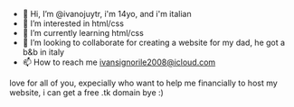- 👋 Hi, I’m @ivanojuytr, i'm 14yo, and i'm italian
- 👀 I’m interested in html/css
- 🌱 I’m currently learning html/css
- 💞️ I’m looking to collaborate for creating a website for my dad, he got a b&b in italy
- 📫 How to reach me ivansignorile2008@icloud.com

love for all of you, expecially who want to help me financially to host my website, i can get a free .tk domain
bye :)
